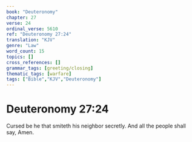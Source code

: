 ```yaml
---
book: "Deuteronomy"
chapter: 27
verse: 24
ordinal_verse: 5610
ref: "Deuteronomy 27:24"
translation: "KJV"
genre: "Law"
word_count: 15
topics: []
cross_references: []
grammar_tags: [greeting/closing]
thematic_tags: [warfare]
tags: ["Bible","KJV","Deuteronomy"]
---
```


# Deuteronomy 27:24

Cursed be he that smiteth his neighbor secretly. And all the people shall say, Amen.
